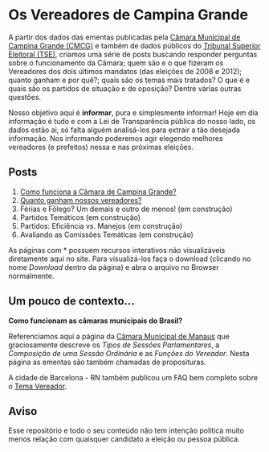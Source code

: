 # Os Vereadores de Campina Grande

A partir dos dados das ementas publicadas pela [Câmara Municipal de Campina Grande (CMCG)](https://www.campinagrande.pb.leg.br/) e também de dados públicos do [Tribunal Superior Eleitoral (TSE)](http://www.tse.jus.br/eleicoes/estatisticas/repositorio-de-dados-eleitorais), criamos uma série de posts buscando responder perguntas sobre o funcionamento da Câmara; quem são e o que fizeram os Vereadores dos dois últimos mandatos (das eleições de 2008 e 2012); quanto ganham e por quê?; quais são os temas mais tratados? O que é e quais são os partidos de situação e de oposição? Dentre várias outras questões. 

Nosso objetivo aqui é **informar**, pura e simplesmente informar! Hoje em dia informação é tudo e com a Lei de Transparência pública do nosso lado, os dados estão ai, só falta alguém analisá-los para extrair a tão desejada informação. Nos informando poderemos agir elegendo melhores vereadores (e prefeitos) nessa e nas próximas eleições. 

## Posts
1. [Como funciona a Câmara de Campina Grande?](insights/como_funciona.md) 
2. [Quanto ganham nossos vereadores?](insights/quanto_ganham.md)
3. Férias e Fôlego? Um demais e outro de menos! (em construção)
4. Partidos Temáticos (em construção)
5. Partidos: Eficiência vs. Manejos (em construção)
6. Avaliando as Comissões Temáticas (em construção)

As páginas com * possuem recursos interativos não visualizáveis diretamente aqui no site. Para visualizá-los faça o download (clicando no nome *Download* dentro da página) e abra o arquivo no Browser normalmente.
 
## Um pouco de contexto...

**Como funcionam as câmaras municipais do Brasil?**

Referenciamos aqui a página da [Câmara Municipal de Manaus](http://www.cmm.am.gov.br/camara-municipal-de-manaus/a-camara/como-funciona/) que graciosamente descreve os *Tipos de Sessões Parlamentares*, a *Composição de uma Sessão Ordinária* e as *Funções do Vereador*. Nesta página as ementas são também chamadas de proposituras.

A cidade de Barcelona - RN também publicou um FAQ bem completo sobre o [Tema Vereador](http://www.barcelona.educ.ufrn.br/vereador.htm).

## Aviso
Esse repositório e todo o seu conteúdo não tem intenção política muito menos relação com quaisquer candidato a eleição ou pessoa pública.
